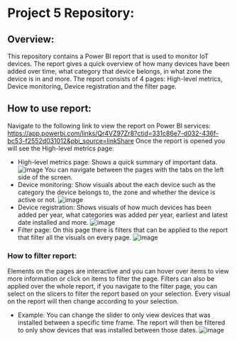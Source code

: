 # Project 5 Repository:

## Overview:
This repository contains a Power BI report that is used to monitor IoT devices. The report gives a quick overview of how many devices have been added over time, what category that device belongs, in what zone the device is in and more. The report consists of 4 pages: High-level metrics, Device monitoring, Device registration and the filter page.
## How to use report:
Navigate to the following link to view the report on Power BI services: https://app.powerbi.com/links/Qr4VZ97Zr8?ctid=331c86e7-d032-436f-bc53-f2552d031012&pbi_source=linkShare
Once the report is opened you will see the High-level metrics page:
- High-level metrics page: Shows a quick summary of important data.
![image](https://user-images.githubusercontent.com/90188915/201016825-a27e982b-dc44-49c1-8148-993f50766f4f.png)
You can navigate between the pages with the tabs on the left side of the screen.
- Device monitoring: Show visuals about the each device such as the category the device belongs to, the zone and whether the device is active or not.
![image](https://user-images.githubusercontent.com/90188915/201017250-9406c63d-47c4-46ec-b222-33e9abde8b0a.png)
- Device registration: Shows visuals of how much devices has been added per year, what categories was added per year, earliest and latest date installed and more.
![image](https://user-images.githubusercontent.com/90188915/201017325-e8ef5147-ad6b-4f53-9850-66571ff1fb3b.png)
- Filter page: On this page there is filters that can be applied to the report that filter all the visuals on every page.
![image](https://user-images.githubusercontent.com/90188915/201017400-f1974c32-db51-4db0-aa7b-22b44ee6f183.png)
### How to filter report:
Elements on the pages are interactive and you can hover over items to view more information or click on items to filter the page.
Filters can also be applied over the whole report, if you navigate to the filter page, you can select on the slicers to filter the report based on your selection. Every visual on the report will then change according to your selection.
- Example:
You can change the slider to only view devices that was installed between a specific time frame. The report will then be filtered to only show devices that was installed between those dates.
![image](https://user-images.githubusercontent.com/90188915/201018527-1d1b5942-6255-48ab-8bfc-7a4d6e372fde.png)

